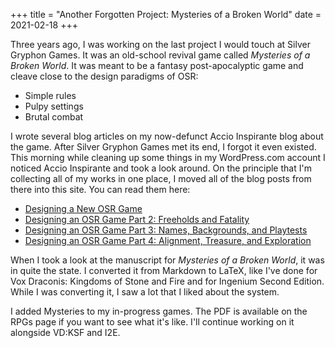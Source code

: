 +++
title = "Another Forgotten Project: Mysteries of a Broken World"
date = 2021-02-18
+++

Three years ago, I was working on the last project I would touch at Silver Gryphon Games. It was an old-school revival game called _Mysteries of a Broken World_. It was meant to be a fantasy post-apocalyptic game and cleave close to the design paradigms of OSR:

- Simple rules
- Pulpy settings
- Brutal combat

I wrote several blog articles on my now-defunct Accio Inspirante blog about the game. After Silver Gryphon Games met its end, I forgot it even existed. This morning while cleaning up some things in my WordPress.com account I noticed Accio Inspirante and took a look around. On the principle that I'm collecting all of my works in one place, I moved all of the blog posts from there into this site. You can read them here:

- [Designing a New OSR Game](@/blog/designing-a-new-osr-game/index.md)
- [Designing an OSR Game Part 2: Freeholds and Fatality](@/blog/designing-an-osr-game-part-2/index.md)
- [Designing an OSR Game Part 3: Names, Backgrounds, and Playtests](@/blog/designing-an-osr-game-part-3/index.md)
- [Designing an OSR Game Part 4: Alignment, Treasure, and Exploration](@/blog/designing-an-osr-game-part-4/index.md)

When I took a look at the manuscript for _Mysteries of a Broken World_, it was in quite the state. I converted it from Markdown to LaTeX, like I've done for Vox Draconis: Kingdoms of Stone and Fire and for Ingenium Second Edition. While I was converting it, I saw a lot that I liked about the system.

I added Mysteries to my in-progress games. The PDF is available on the RPGs page if you want to see what it's like. I'll continue working on it alongside VD:KSF and I2E.
